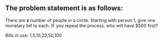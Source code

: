 ## The problem statement is as follows:

There are **x** number of people in a circle. Starting with person 1, give one monetary bill to each. IF you repeat the process, who will have $500 first?

Bills in use: 1,5,10,20,50,100
